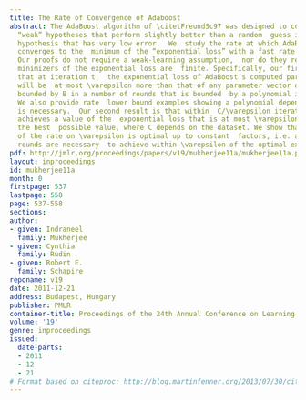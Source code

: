 ```yaml
---
title: The Rate of Convergence of Adaboost
abstract: The AdaBoost algorithm of \citetFreundSc97 was designed to combine  many
  “weak” hypotheses that perform slightly better than a random  guess into a “strong”
  hypothesis that has very low error.  We  study the rate at which AdaBoost iteratively
  converges to the  minimum of the “exponential loss” with a fast rate of  convergence.
  Our proofs do not require a weak-learning assumption,  nor do they require that
  minimizers of the exponential loss are  finite. Specifically, our first result shows
  that at iteration t,  the exponential loss of AdaBoost’s computed parameter vector
  will be  at most \varepsilon more than that of any parameter vector of  \ell_1-norm
  bounded by B in a number of rounds that is bounded  by a polynomial in B and 1/\varepsilon.
  We also provide rate  lower bound examples showing a polynomial dependence on these  parameters
  is necessary.  Our second result is that within  C/\varepsilon iterations, AdaBoost
  achieves a value of the  exponential loss that is at most \varepsilon more than
  the best  possible value, where C depends on the dataset. We show that this  dependence
  of the rate on \varepsilon is optimal up to constant  factors, i.e. at least Ω(1/\varepsilon)
  rounds are necessary  to achieve within \varepsilon of the optimal exponential loss.
pdf: http://jmlr.org/proceedings/papers/v19/mukherjee11a/mukherjee11a.pdf
layout: inproceedings
id: mukherjee11a
month: 0
firstpage: 537
lastpage: 558
page: 537-558
sections: 
author:
- given: Indraneel
  family: Mukherjee
- given: Cynthia
  family: Rudin
- given: Robert E.
  family: Schapire
reponame: v19
date: 2011-12-21
address: Budapest, Hungary
publisher: PMLR
container-title: Proceedings of the 24th Annual Conference on Learning Theory
volume: '19'
genre: inproceedings
issued:
  date-parts:
  - 2011
  - 12
  - 21
# Format based on citeproc: http://blog.martinfenner.org/2013/07/30/citeproc-yaml-for-bibliographies/
---
```

